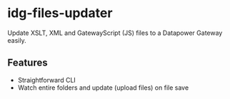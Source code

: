 # idg-files-updater

Update XSLT, XML and GatewayScript (JS) files to a Datapower Gateway easily.

## Features

- Straightforward CLI
- Watch entire folders and update (upload files) on file save
